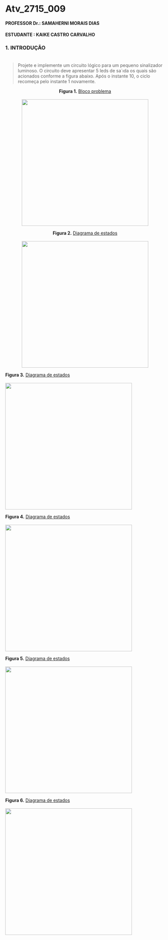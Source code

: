 # Atv_2715_009
#### PROFESSOR Dr.: SAMAHERNI MORAIS DIAS 
#### ESTUDANTE    : KAIKE CASTRO CARVALHO


### 1. INTRODUÇÃO <br/> <br/>

> Projete e implemente um circuito lógico para um pequeno sinalizador luminoso. O circuito
deve apresentar 5 leds de sa´ıda os quais são acionados conforme a figura abaixo. Após o instante
10, o ciclo recomeça pelo instante 1 novamente.



<p  align="center">
  <b>Figura 1.</b>
 <a href="#">Bloco problema</a> 
 <br><br>
<img src="https://user-images.githubusercontent.com/42541528/65844797-f79f4100-e30d-11e9-97e6-3db345d383f1.png" width="400" heigth="400"> 
 </p>
 
 
<p  align="center">
  <b>Figura 2.</b>
 <a href="#">Diagrama de estados</a> 
 <br><br>
<img src="https://user-images.githubusercontent.com/42541528/65844752-ce7eb080-e30d-11e9-9bf8-940510a09d41.png" width="400" heigth="400"> 
 </p>


<p  align="center">
  
  <b>Figura 3.</b>
 <a href="#">Diagrama de estados</a> 
 <br><br>
<img src="https://user-images.githubusercontent.com/42541528/65845134-54e7c200-e30f-11e9-903e-dfaf3a42ccf4.png" width="400" heigth="400"> 
 </p>
 
  <b>Figura 4.</b>
 <a href="#">Diagrama de estados</a> 
 <br><br>
<img src="https://user-images.githubusercontent.com/42541528/65845135-54e7c200-e30f-11e9-9ae5-60e70e766662.png" width="400" heigth="400"> 
 </p>
 
 <b>Figura 5.</b>
 <a href="#">Diagrama de estados</a> 
 <br><br>
<img src="https://user-images.githubusercontent.com/42541528/65845136-54e7c200-e30f-11e9-8c9f-d5b9734b2178.png" width="400" heigth="400"> 
 </p>
 
 
 <b>Figura 6.</b>
 <a href="#">Diagrama de estados</a> 
 <br><br>
<img src="https://user-images.githubusercontent.com/42541528/65845137-54e7c200-e30f-11e9-8d1d-594c57d433c2.png" width="400" heigth="400"> 
 </p>
